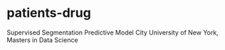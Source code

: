 # patients-drug
Supervised Segmentation Predictive Model City University of New York, Masters in Data Science
